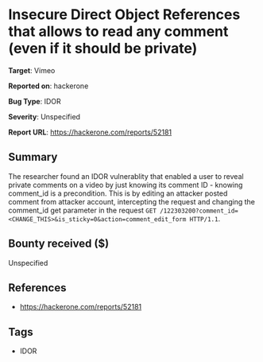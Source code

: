 # Insecure Direct Object References that allows to read any comment (even if it should be private)

**Target**: Vimeo

**Reported on**: hackerone

**Bug Type**: IDOR

**Severity**: Unspecified

**Report URL**: https://hackerone.com/reports/52181

## Summary
The researcher found an IDOR vulnerablity that enabled a user to reveal private comments on a video by just knowing its comment ID - knowing comment_id is a precondition.
This is by editing an attacker posted comment from attacker account, intercepting the request and changing the comment_id get parameter in the request `GET /122303200?comment_id=<CHANGE_THIS>&is_sticky=0&action=comment_edit_form HTTP/1.1`.

## Bounty received ($)
Unspecified

## References
- https://hackerone.com/reports/52181
## Tags
- IDOR
